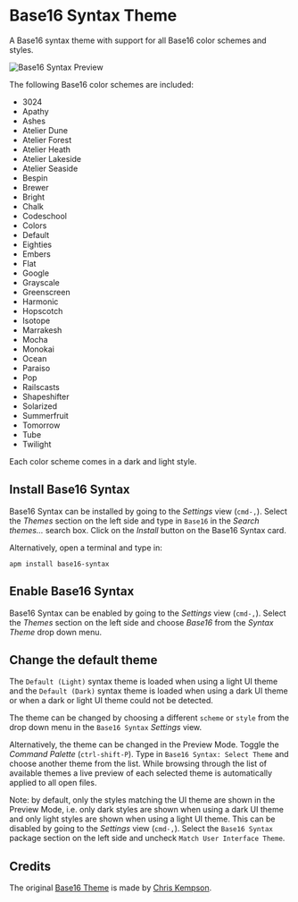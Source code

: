 Base16 Syntax Theme
====================

A Base16 syntax theme with support for all Base16 color schemes and styles.

![Base16 Syntax Preview](https://raw.githubusercontent.com/Alchiadus/base16-syntax/master/preview.gif)

The following Base16 color schemes are included:
- 3024
- Apathy
- Ashes
- Atelier Dune
- Atelier Forest
- Atelier Heath
- Atelier Lakeside
- Atelier Seaside
- Bespin
- Brewer
- Bright
- Chalk
- Codeschool
- Colors
- Default
- Eighties
- Embers
- Flat
- Google
- Grayscale
- Greenscreen
- Harmonic
- Hopscotch
- Isotope
- Marrakesh
- Mocha
- Monokai
- Ocean
- Paraiso
- Pop
- Railscasts
- Shapeshifter
- Solarized
- Summerfruit
- Tomorrow
- Tube
- Twilight

Each color scheme comes in a dark and light style.

## Install Base16 Syntax

Base16 Syntax can be installed by going to the _Settings_ view (`cmd-,`). Select the _Themes_ section on the left side and type in `Base16` in the _Search themes..._ search box. Click on the _Install_ button on the Base16 Syntax card.

Alternatively, open a terminal and type in:

```
apm install base16-syntax
```

## Enable Base16 Syntax

Base16 Syntax can be enabled by going to the _Settings_ view (`cmd-,`). Select the _Themes_ section on the left side and choose _Base16_ from the _Syntax Theme_ drop down menu.

## Change the default theme

The `Default (Light)` syntax theme is loaded when using a light UI theme and the `Default (Dark)` syntax theme is loaded when using a dark UI theme or when a dark or light UI theme could not be detected.

The theme can be changed by choosing a different `scheme` or `style` from the drop down menu in the `Base16 Syntax` _Settings_ view.

Alternatively, the theme can be changed in the Preview Mode. Toggle the _Command Palette_ (`ctrl-shift-P`). Type in `Base16 Syntax: Select Theme` and choose another theme from the list. While browsing through the list of available themes a live preview of each selected theme is automatically applied to all open files.

Note: by default, only the styles matching the UI theme are shown in the Preview Mode, i.e. only dark styles are shown when using a dark UI theme and only light styles are shown when using a light UI theme. This can be disabled by going to the _Settings_ view (`cmd-,`). Select the `Base16 Syntax` package section on the left side and uncheck `Match User Interface Theme`.

## Credits

The original [Base16 Theme](https://github.com/chriskempson/base16) is made by [Chris Kempson](http://chriskempson.com).
